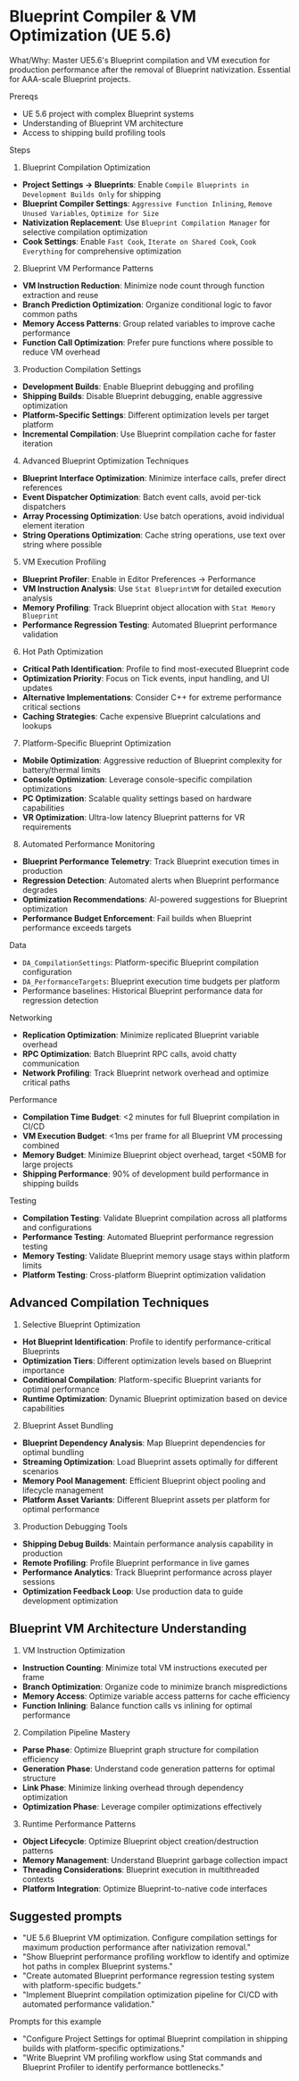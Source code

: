 # Blueprint Compiler & VM Optimization (UE 5.6)

What/Why: Master UE5.6's Blueprint compilation and VM execution for production performance after the removal of Blueprint nativization. Essential for AAA-scale Blueprint projects.

Prereqs

- UE 5.6 project with complex Blueprint systems
- Understanding of Blueprint VM architecture
- Access to shipping build profiling tools

Steps

1. Blueprint Compilation Optimization

- **Project Settings → Blueprints**: Enable `Compile Blueprints in Development Builds Only` for shipping
- **Blueprint Compiler Settings**: `Aggressive Function Inlining`, `Remove Unused Variables`, `Optimize for Size`
- **Nativization Replacement**: Use `Blueprint Compilation Manager` for selective compilation optimization
- **Cook Settings**: Enable `Fast Cook`, `Iterate on Shared Cook`, `Cook Everything` for comprehensive optimization

2. Blueprint VM Performance Patterns

- **VM Instruction Reduction**: Minimize node count through function extraction and reuse
- **Branch Prediction Optimization**: Organize conditional logic to favor common paths
- **Memory Access Patterns**: Group related variables to improve cache performance
- **Function Call Optimization**: Prefer pure functions where possible to reduce VM overhead

3. Production Compilation Settings

- **Development Builds**: Enable Blueprint debugging and profiling
- **Shipping Builds**: Disable Blueprint debugging, enable aggressive optimization
- **Platform-Specific Settings**: Different optimization levels per target platform
- **Incremental Compilation**: Use Blueprint compilation cache for faster iteration

4. Advanced Blueprint Optimization Techniques

- **Blueprint Interface Optimization**: Minimize interface calls, prefer direct references
- **Event Dispatcher Optimization**: Batch event calls, avoid per-tick dispatchers
- **Array Processing Optimization**: Use batch operations, avoid individual element iteration
- **String Operations Optimization**: Cache string operations, use text over string where possible

5. VM Execution Profiling

- **Blueprint Profiler**: Enable in Editor Preferences → Performance
- **VM Instruction Analysis**: Use `Stat BlueprintVM` for detailed execution analysis
- **Memory Profiling**: Track Blueprint object allocation with `Stat Memory Blueprint`
- **Performance Regression Testing**: Automated Blueprint performance validation

6. Hot Path Optimization

- **Critical Path Identification**: Profile to find most-executed Blueprint code
- **Optimization Priority**: Focus on Tick events, input handling, and UI updates
- **Alternative Implementations**: Consider C++ for extreme performance critical sections
- **Caching Strategies**: Cache expensive Blueprint calculations and lookups

7. Platform-Specific Blueprint Optimization

- **Mobile Optimization**: Aggressive reduction of Blueprint complexity for battery/thermal limits
- **Console Optimization**: Leverage console-specific compilation optimizations
- **PC Optimization**: Scalable quality settings based on hardware capabilities
- **VR Optimization**: Ultra-low latency Blueprint patterns for VR requirements

8. Automated Performance Monitoring

- **Blueprint Performance Telemetry**: Track Blueprint execution times in production
- **Regression Detection**: Automated alerts when Blueprint performance degrades
- **Optimization Recommendations**: AI-powered suggestions for Blueprint optimization
- **Performance Budget Enforcement**: Fail builds when Blueprint performance exceeds targets

Data

- `DA_CompilationSettings`: Platform-specific Blueprint compilation configuration
- `DA_PerformanceTargets`: Blueprint execution time budgets per platform
- Performance baselines: Historical Blueprint performance data for regression detection

Networking

- **Replication Optimization**: Minimize replicated Blueprint variable overhead
- **RPC Optimization**: Batch Blueprint RPC calls, avoid chatty communication
- **Network Profiling**: Track Blueprint network overhead and optimize critical paths

Performance

- **Compilation Time Budget**: <2 minutes for full Blueprint compilation in CI/CD
- **VM Execution Budget**: <1ms per frame for all Blueprint VM processing combined
- **Memory Budget**: Minimize Blueprint object overhead, target <50MB for large projects
- **Shipping Performance**: 90% of development build performance in shipping builds

Testing

- **Compilation Testing**: Validate Blueprint compilation across all platforms and configurations
- **Performance Testing**: Automated Blueprint performance regression testing
- **Memory Testing**: Validate Blueprint memory usage stays within platform limits
- **Platform Testing**: Cross-platform Blueprint optimization validation

## Advanced Compilation Techniques

1. Selective Blueprint Optimization

- **Hot Blueprint Identification**: Profile to identify performance-critical Blueprints
- **Optimization Tiers**: Different optimization levels based on Blueprint importance
- **Conditional Compilation**: Platform-specific Blueprint variants for optimal performance
- **Runtime Optimization**: Dynamic Blueprint optimization based on device capabilities

2. Blueprint Asset Bundling

- **Blueprint Dependency Analysis**: Map Blueprint dependencies for optimal bundling
- **Streaming Optimization**: Load Blueprint assets optimally for different scenarios
- **Memory Pool Management**: Efficient Blueprint object pooling and lifecycle management
- **Platform Asset Variants**: Different Blueprint assets per platform for optimal performance

3. Production Debugging Tools

- **Shipping Debug Builds**: Maintain performance analysis capability in production
- **Remote Profiling**: Profile Blueprint performance in live games
- **Performance Analytics**: Track Blueprint performance across player sessions
- **Optimization Feedback Loop**: Use production data to guide development optimization

## Blueprint VM Architecture Understanding

1. VM Instruction Optimization

- **Instruction Counting**: Minimize total VM instructions executed per frame
- **Branch Optimization**: Organize code to minimize branch mispredictions
- **Memory Access**: Optimize variable access patterns for cache efficiency
- **Function Inlining**: Balance function calls vs inlining for optimal performance

2. Compilation Pipeline Mastery

- **Parse Phase**: Optimize Blueprint graph structure for compilation efficiency
- **Generation Phase**: Understand code generation patterns for optimal structure
- **Link Phase**: Minimize linking overhead through dependency optimization
- **Optimization Phase**: Leverage compiler optimizations effectively

3. Runtime Performance Patterns

- **Object Lifecycle**: Optimize Blueprint object creation/destruction patterns
- **Memory Management**: Understand Blueprint garbage collection impact
- **Threading Considerations**: Blueprint execution in multithreaded contexts
- **Platform Integration**: Optimize Blueprint-to-native code interfaces

## Suggested prompts

- "UE 5.6 Blueprint VM optimization. Configure compilation settings for maximum production performance after nativization removal."
- "Show Blueprint performance profiling workflow to identify and optimize hot paths in complex Blueprint systems."
- "Create automated Blueprint performance regression testing system with platform-specific budgets."
- "Implement Blueprint compilation optimization pipeline for CI/CD with automated performance validation."

Prompts for this example

- "Configure Project Settings for optimal Blueprint compilation in shipping builds with platform-specific optimizations."
- "Write Blueprint VM profiling workflow using Stat commands and Blueprint Profiler to identify performance bottlenecks."
